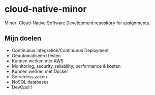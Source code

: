# cloud-native-minor
Minor: Cloud-Native Software Development repository for assignments.

## Mijn doelen
- Continuous Integration/Continuous Deployment
- Geautomatiseerd testen
- Kunnen werken met AWS
- Monitoring, security, reliability, performance & kosten
- Kunnen werken met Docker
- Serverless zaken
- NoSQL databases
- DevOps!!!
